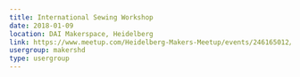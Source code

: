 ```yaml
---
title: International Sewing Workshop
date: 2018-01-09
location: DAI Makerspace, Heidelberg
link: https://www.meetup.com/Heidelberg-Makers-Meetup/events/246165012/
usergroup: makershd
type: usergroup
---
```

